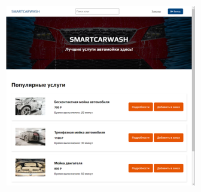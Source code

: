 <div align="center">
    <img src="https://github.com/vladimirvolkovv/smartcarwash-frontend/blob/main/public/images/smartcarwash.png" width="800px"</img>
   
</div>

